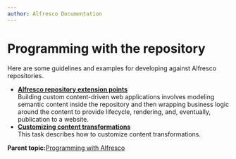 ```yaml
---
author: Alfresco Documentation
---
```


# Programming with the repository

Here are some guidelines and examples for developing against Alfresco repositories.

-   **[Alfresco repository extension points](../concepts/customize-overview.md)**  
Building custom content-driven web applications involves modeling semantic content inside the repository and then wrapping business logic around the content to provide lifecycle, rendering, and, eventually, publication to a website.
-   **[Customizing content transformations](../tasks/contenttrans-customize.md)**  
This task describes how to customize content transformations.

**Parent topic:**[Programming with Alfresco](../concepts/programming-intro.md)

